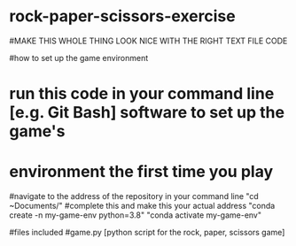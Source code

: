 # rock-paper-scissors-exercise

#MAKE THIS WHOLE THING LOOK NICE WITH THE RIGHT TEXT FILE CODE 

#how to set up the game environment
# run this code in your command line [e.g. Git Bash] software to set up the game's
# environment the first time you play

#navigate to the address of the repository in your command line
"cd ~Documents/" #complete this and make this your actual address
"conda create -n my-game-env python=3.8"
"conda activate my-game-env"

#files included
#game.py [python script for the rock, paper, scissors game]
